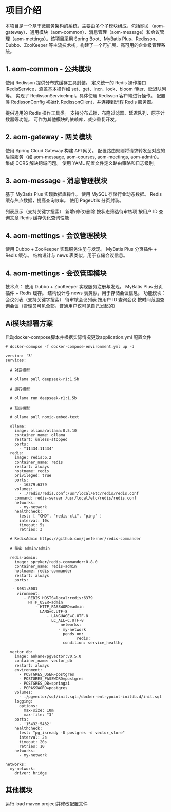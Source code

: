 # 项目介绍
本项目是一个基于微服务架构的系统，主要由多个子模块组成，包括网关（aom-gateway）、通用模块（aom-common）、消息管理（aom-message）和会议管理（aom-mettings）。该项目采用 Spring Boot、MyBatis Plus、Redisson、Dubbo、ZooKeeper 等主流技术栈，构建了一个可扩展、高可用的企业级管理系统。

## 1. aom-common - 公共模块
   使用 Redisson 提供分布式缓存工具封装。
   定义统一的 Redis 操作接口 IRedisService，涵盖基本操作如 set、get、incr、lock、bloom filter、延迟队列等。
   实现了 RedissonServiceImpl，具体使用 Redisson 客户端进行操作。
   配置类 RedissonConfig 初始化 RedissonClient，并连接到远程 Redis 服务器。

   提供通用的 Redis 操作工具类。
   支持分布式锁、布隆过滤器、延迟队列、原子计数器等功能。
   可作为其他模块的依赖库，减少重复开发。

## 2. aom-gateway - 网关模块
   使用 Spring Cloud Gateway 构建 API 网关。
   配置路由规则将请求转发至对应的后端服务（如 aom-message, aom-courses, aom-meetings, aom-admin）。
   集成 CORS 解决跨域问题。
   使用 YAML 配置文件定义路由策略和日志级别。


## 3. aom-message - 消息管理模块
   基于 MyBatis Plus 实现数据库操作。
   使用 MySQL 存储行业动态数据。
   Redis 缓存热点数据，提高查询效率。
   使用 PageUtils 分页封装。

   列表展示（支持关键字搜索）
   新增/修改/删除
   按状态筛选待审核项
   按用户 ID 查询文章
   Redis 缓存优化查询性能

## 4. aom-mettings - 会议管理模块
   使用 Dubbo + ZooKeeper 实现服务注册与发现。
   MyBatis Plus 分页插件 + Redis 缓存。
   结构设计与 news 表类似，用于存储会议信息。


## 4. aom-mettings - 会议管理模块
   技术点：
   使用 Dubbo + ZooKeeper 实现服务注册与发现。
   MyBatis Plus 分页插件 + Redis 缓存。
   结构设计与 news 表类似，用于存储会议信息。
   功能模块：
   会议列表（支持关键字搜索）
   待审核会议列表
   按用户 ID 查询会议
   按时间范围查询会议（管理员可见全部，普通用户仅可见自己发起的）

## Ai模块部署方案

启动docker-compose脚本并根据实际情况更改application.yml 配置文件

```text
# docker-comopse -f docker-compose-environment.yml up -d

version: '3'
services:

  # 对话模型

  # ollama pull deepseek-r1:1.5b

  # 运行模型

  # ollama run deepseek-r1:1.5b

  # 联网模型

  # ollama pull nomic-embed-text

  ollama:
    image: ollama/ollama:0.5.10
    container_name: ollama
    restart: unless-stopped
    ports:
      - "11434:11434"
  redis:
    image: redis:6.2
    container_name: redis
    restart: always
    hostname: redis
    privileged: true
    ports:
      - 16379:6379
    volumes:
      - ./redis/redis.conf:/usr/local/etc/redis/redis.conf
    command: redis-server /usr/local/etc/redis/redis.conf
    networks:
      - my-network
    healthcheck:
      test: [ "CMD", "redis-cli", "ping" ]
      interval: 10s
      timeout: 5s
      retries: 3

  # RedisAdmin https://github.com/joeferner/redis-commander

  # 账密 admin/admin

  redis-admin:
    image: spryker/redis-commander:0.8.0
    container_name: redis-admin
    hostname: redis-commander
    restart: always
    ports:

   - 8081:8081
     vironment:
        - REDIS_HOSTS=local:redis:6379
          HTTP_USER=admin
             - HTTP_PASSWORD=admin
               LANG=C.UTF-8
                  - LANGUAGE=C.UTF-8
                    LC_ALL=C.UTF-8
                        networks:
                       - my-network
                         pends_on:
                               redis:
                         condition: service_healthy

  vector_db:
    image: ankane/pgvector:v0.5.0
    container_name: vector_db
    restart: always
    environment:
      - POSTGRES_USER=postgres
      - POSTGRES_PASSWORD=postgres
      - POSTGRES_DB=springai
      - PGPASSWORD=postgres
    volumes:
      - ./pgvector/sql/init.sql:/docker-entrypoint-initdb.d/init.sql
    logging:
      options:
        max-size: 10m
        max-file: "3"
    ports:
      - '15432:5432'
    healthcheck:
      test: "pg_isready -U postgres -d vector_store"
      interval: 2s
      timeout: 20s
      retries: 10
    networks:
      - my-network

networks:
  my-network:
    driver: bridge
```



## 其他模块

运行 load maven project并修改配置文件
